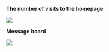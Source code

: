 **The number of visits to the homepage**


[![](https://count.getloli.com/get/@SmaIIstars.github.readme)](https://count.getloli.com/)


**Message board**


[![](https://chat.getloli.com/room/@SmaIIstars.github/svg?width=600&height=100&limit=20&theme=dark&fontSize=16)](https://chat.getloli.com/room/@SmaIIstars.github)


<!-- waka-box start -->
<!-- waka-box end -->
